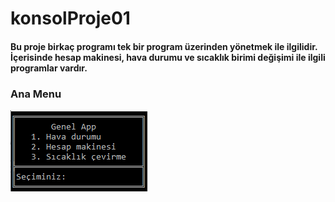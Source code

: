# konsolProje01
<h4>Bu proje birkaç programı tek bir program üzerinden yönetmek ile ilgilidir. İçerisinde hesap makinesi, hava durumu ve sıcaklık birimi değişimi ile ilgili programlar vardır.</h4>
<h3>Ana Menu</h3>
<img src="./tanitim/anamenu.PNG"></img>
